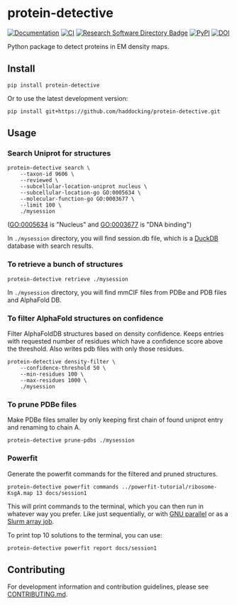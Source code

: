 # protein-detective

[![Documentation](https://img.shields.io/badge/Documentation-bonvinlab.org-blue?style=flat-square&logo=gitbook)](https://www.bonvinlab.org/protein-detective/)
[![CI](https://github.com/haddocking/protein-detective/actions/workflows/ci.yml/badge.svg)](https://github.com/haddocking/protein-detective/actions/workflows/ci.yml)
[![Research Software Directory Badge](https://img.shields.io/badge/rsd-00a3e3.svg)](https://www.research-software.nl/software/protein-detective)
[![PyPI](https://img.shields.io/pypi/v/protein-detective)](https://pypi.org/project/protein-detective/)
[![DOI](https://zenodo.org/badge/DOI/10.5281/zenodo.15632658.svg)](https://doi.org/10.5281/zenodo.15632658)

Python package to detect proteins in EM density maps.

## Install

```shell
pip install protein-detective
```

Or to use the latest development version:
```
pip install git+https://github.com/haddocking/protein-detective.git
```

## Usage

### Search Uniprot for structures

```shell
protein-detective search \
    --taxon-id 9606 \
    --reviewed \
    --subcellular-location-uniprot nucleus \
    --subcellular-location-go GO:0005634 \
    --molecular-function-go GO:0003677 \
    --limit 100 \
    ./mysession
```
([GO:0005634](https://www.ebi.ac.uk/QuickGO/term/GO:0005634) is "Nucleus" and [GO:0003677](https://www.ebi.ac.uk/QuickGO/term/GO:0003677) is  "DNA binding")

In `./mysession` directory, you will find session.db file, which is a [DuckDB](https://duckdb.org/) database with search results.

### To retrieve a bunch of structures

```shell
protein-detective retrieve ./mysession
```

In `./mysession` directory, you will find mmCIF files from PDBe and PDB files and AlphaFold DB.

### To filter AlphaFold structures on confidence

Filter AlphaFoldDB structures based on density confidence.
Keeps entries with requested number of residues which have a confidence score above the threshold.
Also writes pdb files with only those residues.

```shell
protein-detective density-filter \
    --confidence-threshold 50 \
    --min-residues 100 \
    --max-residues 1000 \
    ./mysession
```

### To prune PDBe files

Make PDBe files smaller by only keeping first chain of found uniprot entry and renaming to chain A.

```shell
protein-detective prune-pdbs ./mysession
```

### Powerfit

Generate the powerfit commands for the filtered and pruned structures.

```shell
protein-detective powerfit commands ../powerfit-tutorial/ribosome-KsgA.map 13 docs/session1 
```
This will print commands to the terminal, which you can then run in whatever way you prefer.
Like just sequentially, or with [GNU parallel](https://www.gnu.org/software/parallel/) or as a [Slurm array job](https://slurm.schedmd.com/job_array.html).


To print top 10 solutions to the terminal, you can use:

```shell
protein-detective powerfit report docs/session1
```

## Contributing

For development information and contribution guidelines, please see [CONTRIBUTING.md](CONTRIBUTING.md).
